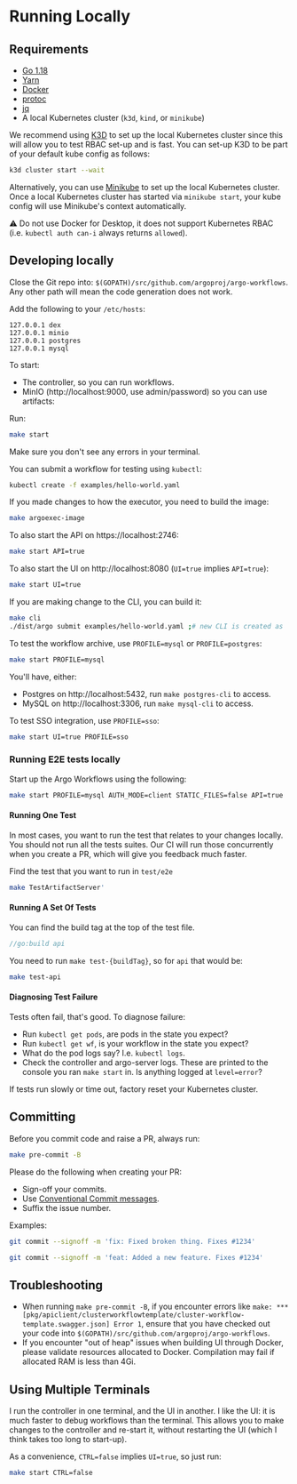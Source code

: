 # Running Locally

## Requirements

* [Go 1.18](https://golang.org/dl/)
* [Yarn](https://classic.yarnpkg.com/en/docs/install/#mac-stable)
* [Docker](https://docs.docker.com/get-docker/)
* [protoc](http://google.github.io/proto-lens/installing-protoc.html)
* [jq](https://stedolan.github.io/jq/download/)
* A local Kubernetes cluster (`k3d`, `kind`, or `minikube`)

We recommend using [K3D](https://k3d.io/) to set up the local Kubernetes cluster since this will allow you to test RBAC
set-up and is fast. You can set-up K3D to be part of your default kube config as follows:

```bash
k3d cluster start --wait
```

Alternatively, you can use [Minikube](https://github.com/kubernetes/minikube) to set up the local Kubernetes cluster.
Once a local Kubernetes cluster has started via `minikube start`, your kube config will use Minikube's context
automatically.

⚠️ Do not use Docker for Desktop, it does not support Kubernetes RBAC (i.e. `kubectl auth can-i` always
returns `allowed`).

## Developing locally

Close the Git repo into: `$(GOPATH)/src/github.com/argoproj/argo-workflows`. Any other path will mean the code
generation does not work.

Add the following to your `/etc/hosts`:

```
127.0.0.1 dex
127.0.0.1 minio
127.0.0.1 postgres
127.0.0.1 mysql
```

To start:

* The controller, so you can run workflows.
* MinIO (http://localhost:9000, use admin/password) so you can use artifacts:

Run:

```bash
make start 
```

Make sure you don't see any errors in your terminal.

You can submit a workflow for testing using `kubectl`:

```bash
kubectl create -f examples/hello-world.yaml 
```

If you made changes to how the executor, you need to build the image:

```bash
make argoexec-image
```

To also start the API on https://localhost:2746:

```bash
make start API=true
```

To also start the UI on http://localhost:8080 (`UI=true` implies `API=true`):

```bash
make start UI=true
```

If you are making change to the CLI, you can build it:

```bash
make cli 
./dist/argo submit examples/hello-world.yaml ;# new CLI is created as `./dist/argo` 
```

To test the workflow archive, use `PROFILE=mysql` or `PROFILE=postgres`:

```bash
make start PROFILE=mysql
```

You'll have, either:

* Postgres on http://localhost:5432, run `make postgres-cli` to access.
* MySQL on http://localhost:3306, run `make mysql-cli` to access.

To test SSO integration, use `PROFILE=sso`:

```bash
make start UI=true PROFILE=sso
```

### Running E2E tests locally

Start up the Argo Workflows using the following:

```bash
make start PROFILE=mysql AUTH_MODE=client STATIC_FILES=false API=true 
```

#### Running One Test

In most cases, you want to run the test that relates to your changes locally. You should not run all the tests suites.
Our CI will run those concurrently when you create a PR, which will give you feedback much faster.

Find the test that you want to run in `test/e2e`

```bash
make TestArtifactServer'  
```

#### Running A Set Of Tests

You can find the build tag at the top of the test file.

```go
//go:build api
```

You need to run `make test-{buildTag}`, so for `api` that would be:

```bash
make test-api
```

#### Diagnosing Test Failure

Tests often fail, that's good. To diagnose failure:

* Run `kubectl get pods`, are pods in the state you expect?
* Run `kubectl get wf`, is your workflow in the state you expect?
* What do the pod logs say? I.e. `kubectl logs`.
* Check the controller and argo-server logs. These are printed to the console you ran `make start` in. Is anything
  logged at `level=error`?

If tests run slowly or time out, factory reset your Kubernetes cluster.

## Committing

Before you commit code and raise a PR, always run:

```bash
make pre-commit -B
```

Please do the following when creating your PR:

* Sign-off your commits.
* Use [Conventional Commit messages](https://www.conventionalcommits.org/en/v1.0.0/).
* Suffix the issue number.

Examples:

```bash
git commit --signoff -m 'fix: Fixed broken thing. Fixes #1234'
```

```bash
git commit --signoff -m 'feat: Added a new feature. Fixes #1234'
```

## Troubleshooting

* When running `make pre-commit -B`, if you encounter errors like
  `make: *** [pkg/apiclient/clusterworkflowtemplate/cluster-workflow-template.swagger.json] Error 1`, ensure that you
  have checked out your code into `$(GOPATH)/src/github.com/argoproj/argo-workflows`.
* If you encounter "out of heap" issues when building UI through Docker, please validate resources allocated to Docker.
  Compilation may fail if allocated RAM is less than 4Gi.

## Using Multiple Terminals

I run the controller in one terminal, and the UI in another. I like the UI: it is much faster to debug workflows than
the terminal. This allows you to make changes to the controller and re-start it, without restarting the UI (which I
think takes too long to start-up).

As a convenience, `CTRL=false` implies `UI=true`, so just run:

```bash
make start CTRL=false
```
